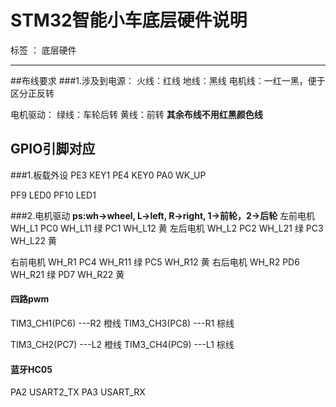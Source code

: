 ﻿# STM32智能小车底层硬件说明

标签 ： 底层硬件 

---
##布线要求
###1.涉及到电源：
火线：红线
地线：黑线
电机线：一红一黑，便于区分正反转

电机驱动：
绿线：车轮后转
黄线：前转
**其余布线不用红黑颜色线**

## GPIO引脚对应
###1.板载外设
PE3 KEY1
PE4 KEY0
PA0 WK_UP

PF9 LED0
PF10 LED1

###2.电机驱动
**ps:wh->wheel, L->left, R->right, 1->前轮，2->后轮**
左前电机 WH_L1
PC0 WH_L11 绿
PC1 WH_L12 黄
左后电机 WH_L2
PC2 WH_L21 绿
PC3 WH_L22 黄

右前电机 WH_R1
PC4 WH_R11 绿
PC5 WH_R12 黄
右后电机 WH_R2
PD6 WH_R21 绿
PD7 WH_R22 黄

#### 四路pwm
TIM3_CH1(PC6) ---R2 橙线
TIM3_CH3(PC8) ---R1 棕线

TIM3_CH2(PC7) ---L2 橙线
TIM3_CH4(PC9) ---L1 棕线

#### 蓝牙HC05
PA2 USART2_TX
PA3 USART_RX




